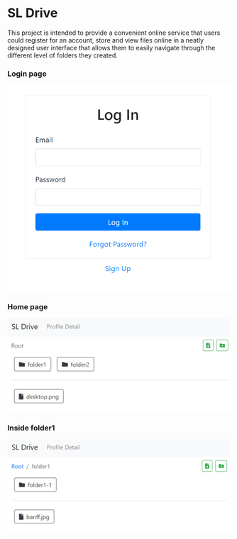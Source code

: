 # SL Drive 

This project is intended to provide a convenient online service that users could register for an account, store and view files online in a neatly designed user interface that allows them to easily navigate through the different level of folders they created. 

### Login page

![temp](assets/login.png)

### Home page

![temp](assets/home.png)

### Inside folder1

![temp](assets/folder1.png)




